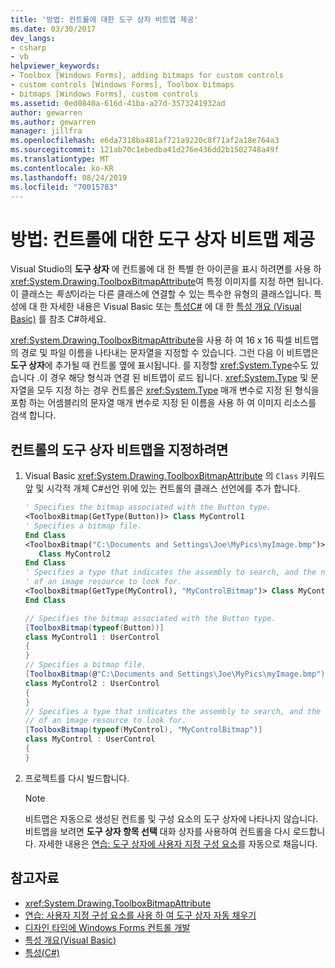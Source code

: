 ```yaml
---
title: '방법: 컨트롤에 대한 도구 상자 비트맵 제공'
ms.date: 03/30/2017
dev_langs:
- csharp
- vb
helpviewer_keywords:
- Toolbox [Windows Forms], adding bitmaps for custom controls
- custom controls [Windows Forms], Toolbox bitmaps
- bitmaps [Windows Forms], custom controls
ms.assetid: 0ed0840a-616d-41ba-a27d-3573241932ad
author: gewarren
ms.author: gewarren
manager: jillfra
ms.openlocfilehash: e6da7318ba481af721a9220c8f71af2a18e764a3
ms.sourcegitcommit: 121ab70c1ebedba41d276e436dd2b1502748a49f
ms.translationtype: MT
ms.contentlocale: ko-KR
ms.lasthandoff: 08/24/2019
ms.locfileid: "70015783"
---
```

# <a name="how-to-provide-a-toolbox-bitmap-for-a-control"></a>방법: 컨트롤에 대한 도구 상자 비트맵 제공

Visual Studio의 **도구 상자** 에 컨트롤에 대 한 특별 한 아이콘을 표시 하려면를 사용 하 <xref:System.Drawing.ToolboxBitmapAttribute>여 특정 이미지를 지정 하면 됩니다. 이 클래스는 *특성*이라는 다른 클래스에 연결할 수 있는 특수한 유형의 클래스입니다. 특성에 대 한 자세한 내용은 Visual Basic 또는 [특성C#](../../../csharp/programming-guide/concepts/attributes/index.md) 에 대 한 [특성 개요 (Visual Basic)](../../../visual-basic/programming-guide/concepts/attributes/index.md) 를 참조 C#하세요.

<xref:System.Drawing.ToolboxBitmapAttribute>을 사용 하 여 16 x 16 픽셀 비트맵의 경로 및 파일 이름을 나타내는 문자열을 지정할 수 있습니다. 그런 다음 이 비트맵은 **도구 상자**에 추가될 때 컨트롤 옆에 표시됩니다. 를 지정할 <xref:System.Type>수도 있습니다 .이 경우 해당 형식과 연결 된 비트맵이 로드 됩니다. <xref:System.Type> 및 문자열을 모두 지정 하는 경우 컨트롤은 <xref:System.Type> 매개 변수로 지정 된 형식을 포함 하는 어셈블리의 문자열 매개 변수로 지정 된 이름을 사용 하 여 이미지 리소스를 검색 합니다.

## <a name="to-specify-a-toolbox-bitmap-for-your-control"></a>컨트롤의 도구 상자 비트맵을 지정하려면

1. Visual Basic <xref:System.Drawing.ToolboxBitmapAttribute> 의 `Class` 키워드 앞 및 시각적 개체 C#선언 위에 있는 컨트롤의 클래스 선언에를 추가 합니다.

    ```vb
    ' Specifies the bitmap associated with the Button type.
    <ToolboxBitmap(GetType(Button))> Class MyControl1
    ' Specifies a bitmap file.
    End Class
    <ToolboxBitmap("C:\Documents and Settings\Joe\MyPics\myImage.bmp")> _
       Class MyControl2
    End Class
    ' Specifies a type that indicates the assembly to search, and the name
    ' of an image resource to look for.
    <ToolboxBitmap(GetType(MyControl), "MyControlBitmap")> Class MyControl
    End Class
    ```

    ```csharp
    // Specifies the bitmap associated with the Button type.
    [ToolboxBitmap(typeof(Button))]
    class MyControl1 : UserControl
    {
    }
    // Specifies a bitmap file.
    [ToolboxBitmap(@"C:\Documents and Settings\Joe\MyPics\myImage.bmp")]
    class MyControl2 : UserControl
    {
    }
    // Specifies a type that indicates the assembly to search, and the name
    // of an image resource to look for.
    [ToolboxBitmap(typeof(MyControl), "MyControlBitmap")]
    class MyControl : UserControl
    {
    }
    ```

2. 프로젝트를 다시 빌드합니다.

    > [!NOTE]
    > 비트맵은 자동으로 생성된 컨트롤 및 구성 요소의 도구 상자에 나타나지 않습니다. 비트맵을 보려면 **도구 상자 항목 선택** 대화 상자를 사용하여 컨트롤을 다시 로드합니다. 자세한 내용은 [연습: 도구 상자에 사용자 지정 구성 요소](walkthrough-automatically-populating-the-toolbox-with-custom-components.md)를 자동으로 채웁니다.

## <a name="see-also"></a>참고자료

- <xref:System.Drawing.ToolboxBitmapAttribute>
- [연습: 사용자 지정 구성 요소를 사용 하 여 도구 상자 자동 채우기](walkthrough-automatically-populating-the-toolbox-with-custom-components.md)
- [디자인 타임에 Windows Forms 컨트롤 개발](developing-windows-forms-controls-at-design-time.md)
- [특성 개요(Visual Basic)](../../../visual-basic/programming-guide/concepts/attributes/index.md)
- [특성(C#)](../../../csharp/programming-guide/concepts/attributes/index.md)
